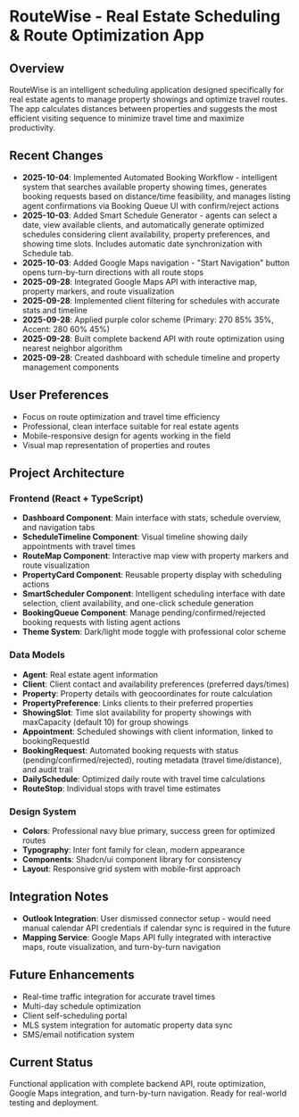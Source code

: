 # RouteWise - Real Estate Scheduling & Route Optimization App

## Overview
RouteWise is an intelligent scheduling application designed specifically for real estate agents to manage property showings and optimize travel routes. The app calculates distances between properties and suggests the most efficient visiting sequence to minimize travel time and maximize productivity.

## Recent Changes
- **2025-10-04**: Implemented Automated Booking Workflow - intelligent system that searches available property showing times, generates booking requests based on distance/time feasibility, and manages listing agent confirmations via Booking Queue UI with confirm/reject actions
- **2025-10-03**: Added Smart Schedule Generator - agents can select a date, view available clients, and automatically generate optimized schedules considering client availability, property preferences, and showing time slots. Includes automatic date synchronization with Schedule tab.
- **2025-10-03**: Added Google Maps navigation - "Start Navigation" button opens turn-by-turn directions with all route stops
- **2025-09-28**: Integrated Google Maps API with interactive map, property markers, and route visualization
- **2025-09-28**: Implemented client filtering for schedules with accurate stats and timeline
- **2025-09-28**: Applied purple color scheme (Primary: 270 85% 35%, Accent: 280 60% 45%)
- **2025-09-28**: Built complete backend API with route optimization using nearest neighbor algorithm
- **2025-09-28**: Created dashboard with schedule timeline and property management components

## User Preferences
- Focus on route optimization and travel time efficiency
- Professional, clean interface suitable for real estate agents
- Mobile-responsive design for agents working in the field
- Visual map representation of properties and routes

## Project Architecture
### Frontend (React + TypeScript)
- **Dashboard Component**: Main interface with stats, schedule overview, and navigation tabs
- **ScheduleTimeline Component**: Visual timeline showing daily appointments with travel times
- **RouteMap Component**: Interactive map view with property markers and route visualization
- **PropertyCard Component**: Reusable property display with scheduling actions
- **SmartScheduler Component**: Intelligent scheduling interface with date selection, client availability, and one-click schedule generation
- **BookingQueue Component**: Manage pending/confirmed/rejected booking requests with listing agent actions
- **Theme System**: Dark/light mode toggle with professional color scheme

### Data Models
- **Agent**: Real estate agent information
- **Client**: Client contact and availability preferences (preferred days/times)
- **Property**: Property details with geocoordinates for route calculation
- **PropertyPreference**: Links clients to their preferred properties
- **ShowingSlot**: Time slot availability for property showings with maxCapacity (default 10) for group showings
- **Appointment**: Scheduled showings with client information, linked to bookingRequestId
- **BookingRequest**: Automated booking requests with status (pending/confirmed/rejected), routing metadata (travel time/distance), and audit trail
- **DailySchedule**: Optimized daily route with travel time calculations
- **RouteStop**: Individual stops with travel time estimates

### Design System
- **Colors**: Professional navy blue primary, success green for optimized routes
- **Typography**: Inter font family for clean, modern appearance
- **Components**: Shadcn/ui component library for consistency
- **Layout**: Responsive grid system with mobile-first approach

## Integration Notes
- **Outlook Integration**: User dismissed connector setup - would need manual calendar API credentials if calendar sync is required in the future
- **Mapping Service**: Google Maps API fully integrated with interactive maps, route visualization, and turn-by-turn navigation

## Future Enhancements
- Real-time traffic integration for accurate travel times
- Multi-day schedule optimization
- Client self-scheduling portal
- MLS system integration for automatic property data sync
- SMS/email notification system

## Current Status
Functional application with complete backend API, route optimization, Google Maps integration, and turn-by-turn navigation. Ready for real-world testing and deployment.